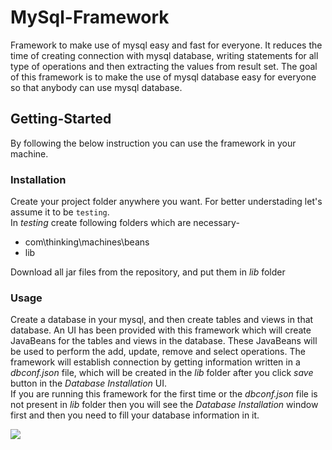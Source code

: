 # MySql-Framework
Framework to make use of mysql easy and fast for everyone. It reduces the time of creating connection with mysql database, writing statements for all type of operations and then extracting the values from result set. The goal of this framework is to make the use of mysql database easy for everyone so that anybody can use mysql database.

## Getting-Started    
By following the below instruction you can use the framework in your machine.    

### Installation    
Create your project folder anywhere you want. For better understading let's assume it to be `testing`.     
In *testing* create following folders which are necessary-
* com\thinking\machines\beans
* lib   

Download all jar files from the repository, and put them in *lib* folder    


### Usage    

Create a database in your mysql, and then create tables and views in that database. An UI has been provided with this framework which will create JavaBeans for the tables and views in the database. These JavaBeans will be used to perform the add, update, remove and select operations. The framework will establish connection by getting information written in a *dbconf.json* file, which will be created in the *lib* folder after you click *save* button in the *Database Installation* UI.    
If you are running this framework for the first time or the *dbconf.json* file is not present in *lib* folder then you will see the *Database Installation* window first and then you need to fill your database information in it.    

![](image/Database%20Installation.jsp)   



